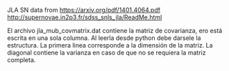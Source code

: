 JLA SN data from https://arxiv.org/pdf/1401.4064.pdf
http://supernovae.in2p3.fr/sdss_snls_jla/ReadMe.html 

El archivo jla_mub_covmatrix.dat  contiene la matriz de covarianza, ero está escrita en una sola columna. Al leerla desde python debe darsele la estructura. La primera linea corresponde a la dimensión de la matriz. La diagonal contiene la varianza en caso de que no se requiera la matriz completa. 

